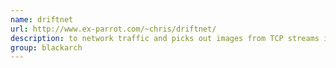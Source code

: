 ```yaml
---
name: driftnet
url: http://www.ex-parrot.com/~chris/driftnet/
description: to network traffic and picks out images from TCP streams it observes. URL : http://www.ex-parrot.com/~chris/driftnet/ Groups : blackarch blackarch-scanner blackarch-sniffer
group: blackarch
---
```

